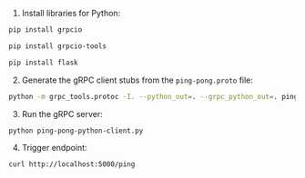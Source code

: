 1. Install libraries for Python:

```bash
pip install grpcio
```

```bash
pip install grpcio-tools
```

```bash
pip install flask
```

2. Generate the gRPC client stubs from the `ping-pong.proto` file:

```bash
python -m grpc_tools.protoc -I. --python_out=. --grpc_python_out=. ping-pong.proto
```

3. Run the gRPC server:

```bash
python ping-pong-python-client.py
```

4. Trigger endpoint:

```http
curl http://localhost:5000/ping
```